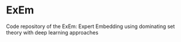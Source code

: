 # ExEm
Code repository of the ExEm: Expert Embedding using dominating set theory with deep learning approaches
